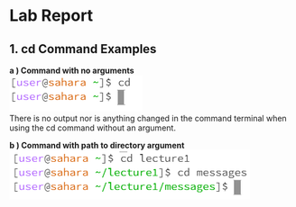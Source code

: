 # Lab Report 
## 1. cd Command Examples
**a ) Command with no arguments**  
![Image](CDnoarguments.PNG)  
There is no output nor is anything changed in the command terminal when using the cd command without an argument.  



**b ) Command with path to directory argument**
![Image](CDdirectory.PNG)  
